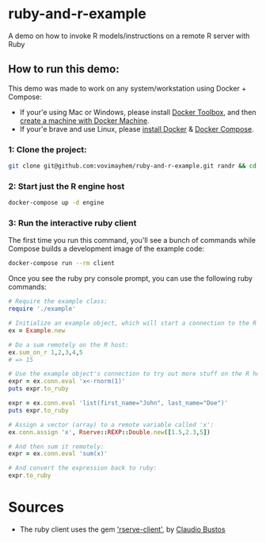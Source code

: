 # ruby-and-r-example
A demo on how to invoke R models/instructions on a remote R server with Ruby

## How to run this demo:

This demo was made to work on any system/workstation using Docker + Compose:
 - If your'e using Mac or Windows, please install [Docker Toolbox](https://www.docker.com/toolbox), and then [create a machine with Docker Machine](https://docs.docker.com/machine/get-started/).
 - If your'e brave and use Linux, please [install Docker](https://docs.docker.com/installation/) & [Docker Compose](https://docs.docker.com/compose/).

### 1: Clone the project:

```bash
git clone git@github.com:vovimayhem/ruby-and-r-example.git randr && cd randr
```

### 2: Start just the R engine host

```bash
docker-compose up -d engine
```

### 3: Run the interactive ruby client

The first time you run this command, you'll see a bunch of commands while Compose
builds a development image of the example code:

```bash
docker-compose run --rm client
```

Once you see the ruby pry console prompt, you can use the following ruby commands:

```ruby
# Require the example class:
require './example'

# Initialize an example object, which will start a connection to the R host:
ex = Example.new

# Do a sum remotely on the R host:
ex.sum_on_r 1,2,3,4,5
# => 15

# Use the example object's connection to try out more stuff on the R host:
expr = ex.conn.eval 'x<-rnorm(1)'
puts expr.to_ruby

expr = ex.conn.eval 'list(first_name="John", last_name="Doe")'
puts expr.to_ruby

# Assign a vector (array) to a remote variable called 'x':
ex.conn.assign 'x', Rserve::REXP::Double.new([1.5,2.3,5])

# And then sum it remotely:
expr = ex.conn.eval 'sum(x)'

# And convert the expression back to ruby:
expr.to_ruby
```

# Sources

- The ruby client uses the gem ['rserve-client'](https://github.com/clbustos/Rserve-Ruby-client), by [Claudio Bustos](https://github.com/clbustos)
